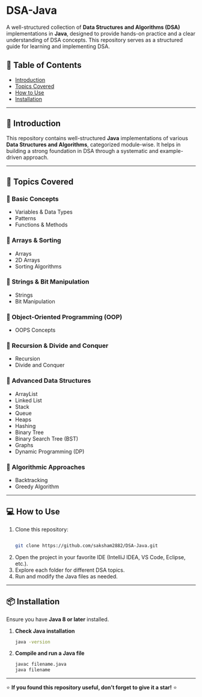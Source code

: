 # DSA-Java


A well-structured collection of **Data Structures and Algorithms (DSA)** implementations in **Java**, designed to provide hands-on practice and a clear understanding of DSA concepts. This repository serves as a structured guide for learning and implementing DSA.


## 📌 Table of Contents


- [Introduction](#introduction)
- [Topics Covered](#topics-covered)
- [How to Use](#how-to-use)
- [Installation](#installation)


---

## 🚀 Introduction

This repository contains well-structured **Java** implementations of various **Data Structures and Algorithms**, categorized module-wise. It helps in building a strong foundation in DSA through a systematic and example-driven approach.<br>


---

## 📂 Topics Covered

### 🔹 Basic Concepts
- Variables & Data Types
- Patterns
- Functions & Methods

### 🔹 Arrays & Sorting
- Arrays
- 2D Arrays
- Sorting Algorithms

### 🔹 Strings & Bit Manipulation
- Strings
- Bit Manipulation

### 🔹 Object-Oriented Programming (OOP)
- OOPS Concepts

### 🔹 Recursion & Divide and Conquer
- Recursion
- Divide and Conquer

### 🔹 Advanced Data Structures
- ArrayList
- Linked List
- Stack
- Queue
- Heaps
- Hashing
- Binary Tree
- Binary Search Tree (BST)
- Graphs
- Dynamic Programming (DP)

### 🔹 Algorithmic Approaches
- Backtracking
- Greedy Algorithm


---

## 💻 How to Use

1. Clone this repository:
   ```sh
   
   git clone https://github.com/saksham2882/DSA-Java.git
   
   ```
2. Open the project in your favorite IDE (IntelliJ IDEA, VS Code, Eclipse, etc.).
3. Explore each folder for different DSA topics.
4. Run and modify the Java files as needed.<br>


---

## 📦 Installation

Ensure you have **Java 8 or later** installed.

1. **Check Java installation**
   ```sh
   java -version
   
   ```
2. **Compile and run a Java file**
   ```sh
   javac filename.java
   java filename
   
   ```
   
---

⭐ **If you found this repository useful, don’t forget to give it a star!** ⭐
